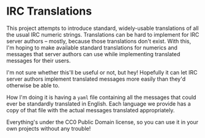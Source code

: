 # IRC Translations

This project attempts to introduce standard, widely-usable translations of all the usual IRC numeric strings. Translations can be hard to implement for IRC server authors – mostly, because those translations don't exist. With this, I'm hoping to make available standard translations for numerics and messages that server authors can use while implementing translated messages for their users.

I'm not sure whether this'll be useful or not, but hey! Hopefully it can let IRC server authors implement translated messages more easily than they'd otherwise be able to.

How I'm doing it is having a `yaml` file containing all the messages that could ever be standardly translated in English. Each language we provide has a copy of that file with the actual messages translated appropriately.

Everything's under the CC0 Public Domain license, so you can use it in your own projects without any trouble!
